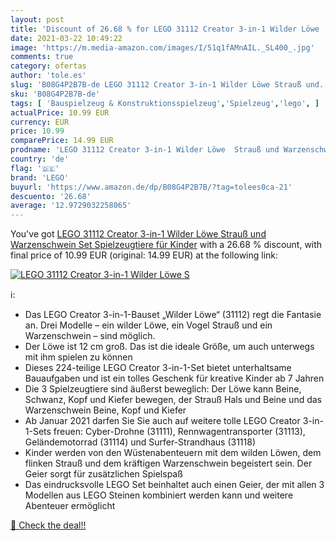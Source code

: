 ```yaml
---
layout: post
title: 'Discount of 26.68 % for LEGO 31112 Creator 3-in-1 Wilder Löwe  S'
date: 2021-03-22 10:49:22
image: 'https://m.media-amazon.com/images/I/51q1fAMnAIL._SL400_.jpg'
comments: true
category: ofertas
author: 'tole.es'
slug: 'B08G4P2B7B-de LEGO 31112 Creator 3-in-1 Wilder Löwe Strauß und...'
sku: 'B08G4P2B7B-de'
tags: [ 'Bauspielzeug & Konstruktionsspielzeug','Spielzeug','lego', ]
actualPrice: 10.99 EUR
currency: EUR
price: 10.99
comparePrice: 14.99 EUR
prodname: 'LEGO 31112 Creator 3-in-1 Wilder Löwe  Strauß und Warzenschwein Set  Spielzeugtiere für Kinder'
country: 'de'
flag: '🇩🇪'
brand: 'LEGO'
buyurl: 'https://www.amazon.de/dp/B08G4P2B7B/?tag=tolees0ca-21'
descuento: '26.68'
average: '12.9729032258065'
---
```


You've got [LEGO 31112 Creator 3-in-1 Wilder Löwe  Strauß und Warzenschwein Set  Spielzeugtiere für Kinder](https://www.amazon.de/dp/B08G4P2B7B/?tag=tolees0ca-21) with a  26.68 % discount, with final price of 10.99 EUR (original: 14.99 EUR) at the following link:

[![LEGO 31112 Creator 3-in-1 Wilder Löwe  S](https://m.media-amazon.com/images/I/51q1fAMnAIL._SL400_.jpg)](https://www.amazon.de/dp/B08G4P2B7B/?tag=tolees0ca-21)

ℹ️:

- Das LEGO Creator 3-in-1-Bauset „Wilder Löwe“ (31112) regt die Fantasie an. Drei Modelle – ein wilder Löwe, ein Vogel Strauß und ein Warzenschwein – sind möglich.
- Der Löwe ist 12 cm groß. Das ist die ideale Größe, um auch unterwegs mit ihm spielen zu können
- Dieses 224-teilige LEGO Creator 3-in-1-Set bietet unterhaltsame Bauaufgaben und ist ein tolles Geschenk für kreative Kinder ab 7 Jahren
- Die 3 Spielzeugtiere sind äußerst beweglich: Der Löwe kann Beine, Schwanz, Kopf und Kiefer bewegen, der Strauß Hals und Beine und das Warzenschwein Beine, Kopf und Kiefer
- Ab Januar 2021 darfen Sie Sie auch auf weitere tolle LEGO Creator 3-in-1-Sets freuen: Cyber-Drohne (31111), Rennwagentransporter (31113), Geländemotorrad (31114) und Surfer-Strandhaus (31118)
- Kinder werden von den Wüstenabenteuern mit dem wilden Löwen, dem flinken Strauß und dem kräftigen Warzenschwein begeistert sein. Der Geier sorgt für zusätzlichen Spielspaß
- Das eindrucksvolle LEGO Set beinhaltet auch einen Geier, der mit allen 3 Modellen aus LEGO Steinen kombiniert werden kann und weitere Abenteuer ermöglicht

[🛒 Check the deal!!](https://www.amazon.de/dp/B08G4P2B7B/?tag=tolees0ca-21)
